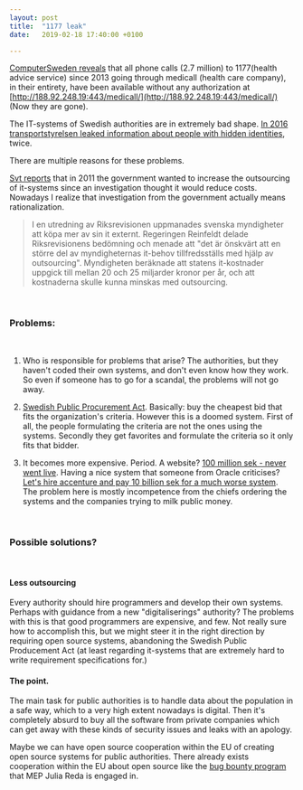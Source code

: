 ```yaml
---
layout: post
title:  "1177 leak"
date:   2019-02-18 17:40:00 +0100

---
```


[ComputerSweden reveals](https://computersweden.idg.se/2.2683/1.714787/inspelade-samtal-1177-vardguiden-oskyddade-internet) that all phone calls (2.7 million) to 1177(health advice service) since 2013 going through medicall (health care company), in their entirety, have been available without any authorization at [http://188.92.248.19:443/medicall/](http://188.92.248.19:443/medicall/) (Now they are gone).

The IT-systems of Swedish authorities are in extremely bad shape. [In 2016 transportstyrelsen leaked information about people with hidden identities](https://www.svt.se/nyheter/inrikes/transportstyrelsen-rojde-skyddade-uppgifter-tva-ganger-om), twice.

There are multiple reasons for these problems.

[Svt reports](https://www.svt.se/nyheter/inrikes/transportstyrelsens-sakerhetsskandal-detta-har-hant) that in 2011 the government wanted to increase the outsourcing of it-systems since an investigation thought it would reduce costs. Nowadays I realize that investigation from the government actually means rationalization.

> I en utredning av Riksrevisionen uppmanades svenska myndigheter att köpa mer av sin it externt. Regeringen Reinfeldt delade Riksrevisionens bedömning och menade att "det är önskvärt att en större del av myndigheternas it-behov tillfredsställs med hjälp av outsourcing". Myndigheten beräknade att statens it-kostnader uppgick till mellan 20 och 25 miljarder kronor per år, och att kostnaderna skulle kunna minskas med outsourcing. 

<br>

### Problems:

<br>

1. Who is responsible for problems that arise? The authorities, but they haven't coded their own systems, and don't even know how they work. So even if someone has to go for a scandal, the problems will not go away.

2. [Swedish Public Procurement Act](http://www.konkurrensverket.se/globalassets/english/publications-and-decisions/swedish-public-procurement-act.pdf). Basically: buy the cheapest bid that fits the organization's criteria. However this is a doomed system. First of all, the people formulating the criteria are not the ones using the systems. Secondly they get favorites and formulate the criteria so it only fits that bidder. 

3. It becomes more expensive. Period. A website? [100 million sek - never went live](https://www.svt.se/nyheter/inrikes/af-la-100-miljoner-pa-ny-sajt-som-inte-blev-av). Having a nice system that someone from Oracle criticises? [Let's hire accenture and pay 10 billion sek for a much worse system](https://computersweden.idg.se/2.2683/1.547944/haveriet-inifran-sa-gick-pust-fran-succe-till-fiasko). The problem here is mostly incompetence from the chiefs ordering the systems and the companies trying to milk public money.


<br>

### Possible solutions?
<br>

#### Less outsourcing

Every authority should hire programmers and develop their own systems. Perhaps with guidance from a new "digitaliserings" authority? The problems with this is that good programmers are expensive, and few. Not really sure how to accomplish this, but we might steer it in the right direction by requiring open source systems, abandoning the Swedish Public Producement Act (at least regarding it-systems that are extremely hard to write requirement specifications for.)


#### The point.

The main task for public authorities is to handle data about the population in a safe way, which to a very high extent nowadays is digital. Then it's completely absurd to buy all the software from private companies which can get away with these kinds of security issues and leaks with an apology.

Maybe we can have open source cooperation within the EU of creating open source systems for public authorities. There already exists cooperation within the EU about open source like the [bug bounty program](https://juliareda.eu/fossa/) that MEP Julia Reda is engaged in.
